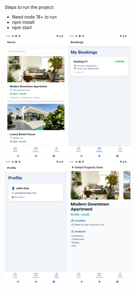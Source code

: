 Steps to run the project:
- Need node 18+ to run
- npm install
- npm start


<img src="screenshots/ListView.png" alt="App Screenshot_1" width="200" height="400" /> <img src="screenshots/BookingScreen.png" alt="App Screenshot_2" width="200" height="400" />
<img src="screenshots/Profile.png" alt="App Screenshot_3" width="200" height="400" /> <img src="screenshots/DetailView.png" alt="App Screenshot_4" width="200" height="400" />

